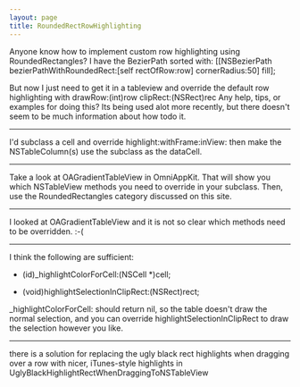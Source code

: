 ```yaml
---
layout: page
title: RoundedRectRowHighlighting
---
```


 Anyone know how to implement custom row highlighting using RoundedRectangles?
I have the BezierPath sorted with:
 [[NSBezierPath bezierPathWithRoundedRect:[self rectOfRow:row] cornerRadius:50] fill];

But now I just need to get it in a tableview and override the default row highlighting with drawRow:(int)row clipRect:(NSRect)rec
Any help, tips, or examples for doing this? Its being used alot more recently, but there doesn't seem to be much information about how todo it.

----

I'd subclass a cell and override highlight:withFrame:inView: then make the NSTableColumn(s) use the subclass as the dataCell.

----

Take a look at OAGradientTableView in OmniAppKit. That will show you which NSTableView methods you need to override in your subclass. Then, use the RoundedRectangles category discussed on this site.

----

I looked at OAGradientTableView and it is not so clear which methods need to be overridden.  :-(

----

I think the following are sufficient:

- (id)_highlightColorForCell:(NSCell *)cell;

- (void)highlightSelectionInClipRect:(NSRect)rect;

_highlightColorForCell: should return nil, so the table doesn't draw the normal selection, and you can override highlightSelectionInClipRect to draw the selection however you like.

----

there is a solution for replacing the ugly black rect highlights when dragging over a row with nicer, iTunes-style highlights in UglyBlackHighlightRectWhenDraggingToNSTableView

